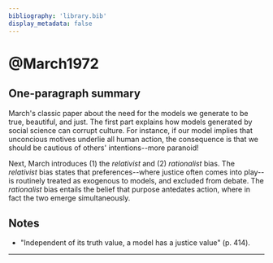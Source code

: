 ```yaml
---
bibliography: 'library.bib'
display_metadata: false
---
```


# @March1972

## One-paragraph summary

March's classic paper about the need for the models we generate to be true, beautiful, and just. The first part explains how models generated by social science can corrupt culture. For instance, if our model implies that unconcious motives underlie all human action, the consequence is that we should be cautious of others' intentions--more paranoid!

Next, March introduces (1) the _relativist_ and (2) _rationalist_ bias. The _relativist_ bias states that preferences--where justice often comes into play--is routinely treated as exogenous to models, and excluded from debate. The _rationalist_ bias entails the belief that purpose antedates action, where in fact the two emerge simultaneously.

## Notes

* "Independent of its truth value, a model has a justice value" (p. 414).

---